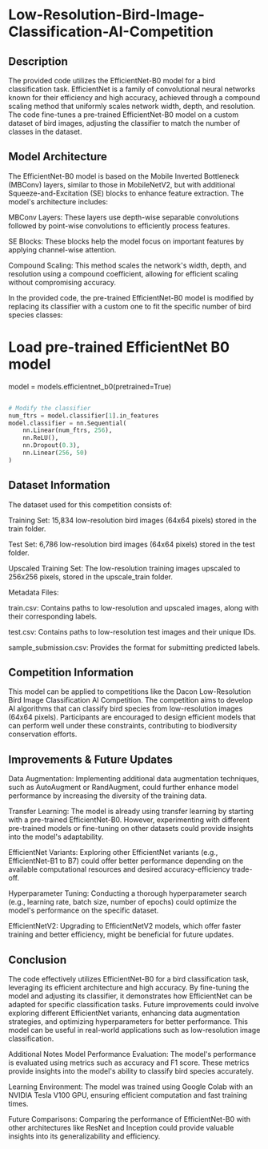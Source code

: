 # Low-Resolution-Bird-Image-Classification-AI-Competition

## Description
The provided code utilizes the EfficientNet-B0 model for a bird classification task. EfficientNet is a family of convolutional neural networks known for their efficiency and high accuracy, achieved through a compound scaling method that uniformly scales network width, depth, and resolution. The code fine-tunes a pre-trained EfficientNet-B0 model on a custom dataset of bird images, adjusting the classifier to match the number of classes in the dataset.

## Model Architecture
The EfficientNet-B0 model is based on the Mobile Inverted Bottleneck (MBConv) layers, similar to those in MobileNetV2, but with additional Squeeze-and-Excitation (SE) blocks to enhance feature extraction. The model's architecture includes:

MBConv Layers: These layers use depth-wise separable convolutions followed by point-wise convolutions to efficiently process features.

SE Blocks: These blocks help the model focus on important features by applying channel-wise attention.

Compound Scaling: This method scales the network's width, depth, and resolution using a compound coefficient, allowing for efficient scaling without compromising accuracy.

In the provided code, the pre-trained EfficientNet-B0 model is modified by replacing its classifier with a custom one to fit the specific number of bird species classes:

# Load pre-trained EfficientNet B0 model
model = models.efficientnet_b0(pretrained=True)
```python

# Modify the classifier
num_ftrs = model.classifier[1].in_features
model.classifier = nn.Sequential(
    nn.Linear(num_ftrs, 256),
    nn.ReLU(),
    nn.Dropout(0.3),
    nn.Linear(256, 50)
)
```
## Dataset Information
The dataset used for this competition consists of:

Training Set: 15,834 low-resolution bird images (64x64 pixels) stored in the train folder.

Test Set: 6,786 low-resolution bird images (64x64 pixels) stored in the test folder.

Upscaled Training Set: The low-resolution training images upscaled to 256x256 pixels, stored in the upscale_train folder.

Metadata Files:

train.csv: Contains paths to low-resolution and upscaled images, along with their corresponding labels.

test.csv: Contains paths to low-resolution test images and their unique IDs.

sample_submission.csv: Provides the format for submitting predicted labels.

## Competition Information
This model can be applied to competitions like the Dacon Low-Resolution Bird Image Classification AI Competition. The competition aims to develop AI algorithms that can classify bird species from low-resolution images (64x64 pixels). Participants are encouraged to design efficient models that can perform well under these constraints, contributing to biodiversity conservation efforts.

## Improvements & Future Updates
Data Augmentation: Implementing additional data augmentation techniques, such as AutoAugment or RandAugment, could further enhance model performance by increasing the diversity of the training data.

Transfer Learning: The model is already using transfer learning by starting with a pre-trained EfficientNet-B0. However, experimenting with different pre-trained models or fine-tuning on other datasets could provide insights into the model's adaptability.

EfficientNet Variants: Exploring other EfficientNet variants (e.g., EfficientNet-B1 to B7) could offer better performance depending on the available computational resources and desired accuracy-efficiency trade-off.

Hyperparameter Tuning: Conducting a thorough hyperparameter search (e.g., learning rate, batch size, number of epochs) could optimize the model's performance on the specific dataset.

EfficientNetV2: Upgrading to EfficientNetV2 models, which offer faster training and better efficiency, might be beneficial for future updates.

## Conclusion
The code effectively utilizes EfficientNet-B0 for a bird classification task, leveraging its efficient architecture and high accuracy. By fine-tuning the model and adjusting its classifier, it demonstrates how EfficientNet can be adapted for specific classification tasks. Future improvements could involve exploring different EfficientNet variants, enhancing data augmentation strategies, and optimizing hyperparameters for better performance. This model can be useful in real-world applications such as low-resolution image classification.

Additional Notes
Model Performance Evaluation: The model's performance is evaluated using metrics such as accuracy and F1 score. These metrics provide insights into the model's ability to classify bird species accurately.

Learning Environment: The model was trained using Google Colab with an NVIDIA Tesla V100 GPU, ensuring efficient computation and fast training times.

Future Comparisons: Comparing the performance of EfficientNet-B0 with other architectures like ResNet and Inception could provide valuable insights into its generalizability and efficiency.
